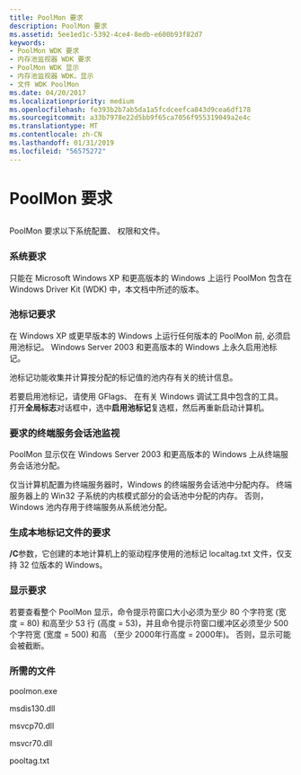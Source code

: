 ```yaml
---
title: PoolMon 要求
description: PoolMon 要求
ms.assetid: 5ee1ed1c-5392-4ce4-8edb-e600b93f82d7
keywords:
- PoolMon WDK 要求
- 内存池监视器 WDK 要求
- PoolMon WDK 显示
- 内存池监视器 WDK，显示
- 文件 WDK PoolMon
ms.date: 04/20/2017
ms.localizationpriority: medium
ms.openlocfilehash: fe393b2b7ab5da1a5fcdceefca843d9cea6df178
ms.sourcegitcommit: a33b7978e22d5bb9f65ca7056f955319049a2e4c
ms.translationtype: MT
ms.contentlocale: zh-CN
ms.lasthandoff: 01/31/2019
ms.locfileid: "56575272"
---
```

# <a name="poolmon-requirements"></a>PoolMon 要求


## <span id="ddk_poolmon_requirements_tools"></span><span id="DDK_POOLMON_REQUIREMENTS_TOOLS"></span>


PoolMon 要求以下系统配置、 权限和文件。

### <a name="span-idsystemrequirementsspanspan-idsystemrequirementsspanspan-idsystemrequirementsspansystem-requirements"></a><span id="System_Requirements"></span><span id="system_requirements"></span><span id="SYSTEM_REQUIREMENTS"></span>系统要求

只能在 Microsoft Windows XP 和更高版本的 Windows 上运行 PoolMon 包含在 Windows Driver Kit (WDK) 中，本文档中所述的版本。

### <a name="span-idpooltaggingrequirementspanspan-idpooltaggingrequirementspanspan-idpooltaggingrequirementspanpool-tagging-requirement"></a><span id="Pool_Tagging_Requirement"></span><span id="pool_tagging_requirement"></span><span id="POOL_TAGGING_REQUIREMENT"></span>池标记要求

在 Windows XP 或更早版本的 Windows 上运行任何版本的 PoolMon 前, 必须启用池标记。 Windows Server 2003 和更高版本的 Windows 上永久启用池标记。

池标记功能收集并计算按分配的标记值的池内存有关的统计信息。

若要启用池标记，请使用 GFlags、 在有关 Windows 调试工具中包含的工具。 打开**全局标志**对话框中，选中**启用池标记**复选框，然后再重新启动计算机。

### <a name="span-idrequirementsforterminalservicessessionpoolmonitoringspanspan-idrequirementsforterminalservicessessionpoolmonitoringspanspan-idrequirementsforterminalservicessessionpoolmonitoringspanrequirements-for-terminal-services-session-pool-monitoring"></a><span id="Requirements_for_Terminal_Services_Session_Pool_Monitoring"></span><span id="requirements_for_terminal_services_session_pool_monitoring"></span><span id="REQUIREMENTS_FOR_TERMINAL_SERVICES_SESSION_POOL_MONITORING"></span>要求的终端服务会话池监视

PoolMon 显示仅在 Windows Server 2003 和更高版本的 Windows 上从终端服务会话池分配。

仅当计算机配置为终端服务器时，Windows 的终端服务会话池中分配内存。 终端服务器上的 Win32 子系统的内核模式部分的会话池中分配的内存。 否则，Windows 池内存用于终端服务从系统池分配。

### <a name="span-idrequirementsforgeneratingalocaltagfilespanspan-idrequirementsforgeneratingalocaltagfilespanspan-idrequirementsforgeneratingalocaltagfilespanrequirements-for-generating-a-local-tag-file"></a><span id="Requirements_for_Generating_a_Local_Tag_File"></span><span id="requirements_for_generating_a_local_tag_file"></span><span id="REQUIREMENTS_FOR_GENERATING_A_LOCAL_TAG_FILE"></span>生成本地标记文件的要求

**/C**参数，它创建的本地计算机上的驱动程序使用的池标记 localtag.txt 文件，仅支持 32 位版本的 Windows。

### <a name="span-iddisplayrequirementsspanspan-iddisplayrequirementsspanspan-iddisplayrequirementsspandisplay-requirements"></a><span id="Display_Requirements"></span><span id="display_requirements"></span><span id="DISPLAY_REQUIREMENTS"></span>显示要求

若要查看整个 PoolMon 显示，命令提示符窗口大小必须为至少 80 个字符宽 (宽度 = 80) 和高至少 53 行 (高度 = 53)，并且命令提示符窗口缓冲区必须至少 500 个字符宽 (宽度 = 500) 和高 （至少 2000年行高度 = 2000年)。 否则，显示可能会被截断。

### <a name="span-idrequiredfilesspanspan-idrequiredfilesspanspan-idrequiredfilesspanrequired-files"></a><span id="Required_Files"></span><span id="required_files"></span><span id="REQUIRED_FILES"></span>所需的文件

poolmon.exe

msdis130.dll

msvcp70.dll

msvcr70.dll

pooltag.txt

 

 






